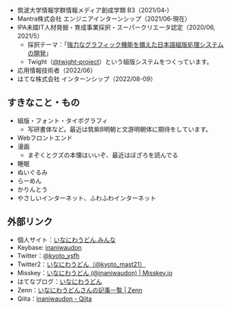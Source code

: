 - 筑波大学情報学群情報メディア創成学類 B3（2021/04‐）
- Mantra株式会社 エンジニアインターンシップ（2021/06‐現在）
- IPA未踏IT人材発掘・育成事業採択・スーパークリエータ認定（2020/06, 2021/5）
  - 採択テーマ：｢[強力なグラフィック機能を備えた日本語組版処理システムの開発](https://note.com/ipsj/n/n6f6961254850)」
  - Twight（[@twight-project](https://github.com/twight-project)）という組版システムをつくっています。
- 応用情報技術者（2022/06）
- はてな株式会社 インターンシップ（2022/08-09）

## すきなこと・もの
- 組版・フォント・タイポグラフィ
  - 写研書体など。最近は筑紫B明朝と文游明朝体に期待をしています。
- Webフロントエンド
- 漫画
  - まぞくとクズの本懐はいいぞ、最近はぼざろを読んでる
- 睡眠
- ぬいぐるみ
- らーめん
- かりんとう
- やさしいインターネット、ふわふわインターネット

## 外部リンク
- 個人サイト：[いなにわうどん.みんな](https://いなにわうどん.みんな)
- Keybase: [inaniwaudon](https://keybase.io/inaniwaudon)
- Twitter：[@kyoto_ysfh](https://twitter.com/kyoto_ysfh)
- Twitter2：[いなにわうどん（@kyoto_mast21）](https://twitter.com/kyoto_mast21)
- Misskey：[いなにわうどん (@inaniwaudon) | Misskey.io](https://misskey.io/@inaniwaudon)
- はてなブログ：[いなにわうどん](https://soudakyoto-ikou.hatenadiary.jp/)
- Zenn：[いなにわうどんさんの記事一覧 | Zenn](https://zenn.dev/inaniwaudon)
- Qiita：[inaniwaudon - Qiita](https://qiita.com/inaniwaudon)
